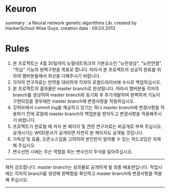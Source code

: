 Keuron
======
summary : a Neural network genetic algorithms Lib. created by HackerSchool Wise Guys.
creation date : 09.03.2013



Rules
======
1. 본 프로젝트는 4월 30일까지 뉴럴네트워크의 기본요소인 "뉴런생성", "뉴런연결", "학습" 기능의 완벽구현을 목표로 합니다.
   따라서 본 프로젝트의 성공적 완료를 위하여 멤버분들께서 최선을 다해주시기 바랍니다.
2. 각자의 연구자료는 만약을 대비하여 각자의 로컬드라이브에 수시로 백업하십시오.
3. 본 프로젝트의 결과물은 master branch로 완성됩니다.
   따라서 멤버분들 각자의 branch를 생성하여 master branch와 동기화 후 추가개발하여 완벽하게 기능이 구현되었을 경우에만 master branch에 변경사항을 적용하십시오.
4. 깃허브에서 commit log를 제공하고 있기는 하나 master branch에 변경사항을 적용하기 전에 로컬에 master branch의 백업본을 받아두고 변경사항을 적용해주시기 바랍니다.
5. 프로젝트가 완료될 때 까지 본 페이지 및 관련 연구자료는 비공개로 부쳐 주십시오. 공개시기는 WGD문서가 공개되면 자연히 본 페이지도 공개될 것입니다.
6. 가독성 및 효율, 오픈소스임을 고려하여 본인만이 알아볼 수 있는 하드코딩은 자제해 주십시오.
7. 변수선언 시에는 무슨 역할을 하는 변수인지 주석을 달아주십시오.

***************************
재차 강조합니다. master branch는 성과물로 공개하게 될 최종 배포판입니다. 작업시에는 각자의 branch를 생성해 완벽함을 확인하고 master branch에 변경사항을 적용해 주십시오.
***************************
